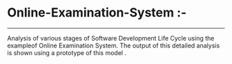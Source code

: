 # Online-Examination-System :- 
----------------------------
  Analysis of various stages of Software Development Life Cycle using the exampleof Online Examination System. The output of this detailed analysis is shown using a prototype of this model .
